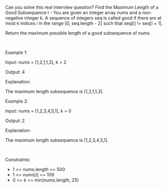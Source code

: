 Can you solve this real interview question? Find the Maximum Length of a Good Subsequence I - You are given an integer array nums and a non-negative integer k. A sequence of integers seq is called good if there are at most k indices i in the range [0, seq.length - 2] such that seq[i] != seq[i + 1].

Return the maximum possible length of a good subsequence of nums.

 

Example 1:

Input: nums = [1,2,1,1,3], k = 2

Output: 4

Explanation:

The maximum length subsequence is [1,2,1,1,3].

Example 2:

Input: nums = [1,2,3,4,5,1], k = 0

Output: 2

Explanation:

The maximum length subsequence is [1,2,3,4,5,1].

 

Constraints:

 * 1 <= nums.length <= 500
 * 1 <= nums[i] <= 109
 * 0 <= k <= min(nums.length, 25)